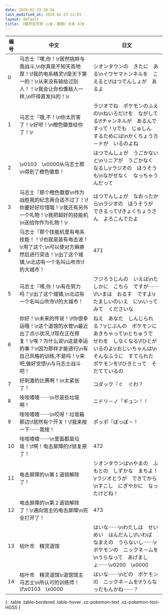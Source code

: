 ```yaml
---
date: 2020-02-23 20:56
last_modified_at: 2020-02-23 22:03
layout: default
title: 《精灵宝可梦 心金／魂银》文本 478
---
```

| 编号 | 中文 | 日文 |
| ---- | ---- | ---- |
| 0 | 马志士『嘿,你！\r居然挑衅与我战斗,\n你真是不知天高地厚！\f我的电系精灵\f是天下第一的！\r从来没有输给过别人！！\r我会让你也像敌人一样,\n吓得直发抖的！\r | シオンタウンの　きたに　ある\nイワヤマトンネルを　こえると\fはつでんしょが　あるよ |
| 1 | 马志士『哦,不！\n你太厉害了！\r好吧！\n橙色徽章给你了！\r | ラジオでね　ポケモンのふえ　の\nねいろだけを　ながしてる\fチャンネルが　あるんですって！\rでも　じゅしん　するためには\nかくちょうカ－ドが　いるのよね |
| 2 | \v0103　\x0000从马志士那\n得到了橙色徽章！ | はつでんしょが　うごかないと\nリニアが　うごかなく　なるし\rラジオの　ほうそうも\nながせなく　なっちゃうんだって |
| 3 | 马志士『那个橙色徽章\n作为战胜我的纪念再合适不过了！\f你要好好珍惜哦！\r我还有另外一个礼物！\r我把超好的技能机\n送给你作为礼物！\r | はつでんしょが　なおったから\nラジオの　ほうそうが　できるって\fきょくちょうさん　よろこんでたよ |
| 4 | 马志士『那个技能机里有电系技能！！\f也就是装有电击波！\r用了这个,\n可以使对方麻痹然后进行突击！\r出了这个城镇,\n北边有一个名叫山吹市\f的大城市！ | 471 |
| 5 | 马志士『嘿,你！\n有在努力吗？\r出了这个城镇,\n北边有一个名叫山吹市\f的大城市！ | フジろうじんの　いえは\nたしかに　こちら　ですが⋯⋯\fいまは　おるす　ですよ\rたましいのいえ　に\nいってみて　くださいな |
| 6 | 你好！\n未来的传说！\f你很幸运哦！\r这个道馆的水管\n最近出了点小状况,\f现在正在修复！\r唉？为什么说\n这是幸运的事？\r因为那样才能进行\n有自己风格的训练,不是吗！\r来吧,做好觉悟\n与马志士战斗吧！ | ねえ　あなた　しんじられる？\rじぶんの　ポケモンに　あきちゃって\nとちゅうで　せわを　しなくなる\fひとが　いるのよ\rおじいちゃんは\nそんなふうに　すてられた　ポケモンを\fひきとって　そだてているの |
| 7 | 好刺激的比赛啊！\n太紧张了！ | コダック『ぐ　ぐわ？ |
| 8 | 吱吱喳喳⋯⋯\n尽是些垃圾啊！ | ニドリ－ノ『ギュン！！ |
| 9 | 吱吱喳喳⋯⋯\n哎呀！垃圾箱那边\f居然有个开关！\f我来按一下⋯⋯我按！ | ポッポ『ぽっぽ－！ |
| 10 | 吱吱喳喳⋯⋯\n里面都是垃圾！\f啊！电击屏障的\f锁复原了！ | 472 |
| 11 | 电击屏障的\n第１道锁解除了！ | シオンタウンは\nやまの　ふもとの　しずかな　まちよ！\rラジオとうが　できてから\nすこし　にぎやかに　なったけどね！ |
| 12 | 电击屏障的\n第２道锁解除了！\r通向馆主的电击屏障\n完全打开了！ | 473 |
| 13 | 枯叶市　精灵道馆 | はいな⋯⋯\nわたしは　せいめい　はんだんし\fいわば　なまえの　うらないし⋯⋯\rポケモンの　ニックネ－ムを\nうらなって　あげましょ⋯⋯\v0200　\x0000 |
| 14 | 枯叶市　精灵道馆\r道馆馆主　马志士\n所认可的训练师！\f\v0103　\x0000 | はいな⋯⋯\nどの　ポケモンの　ニックネ－ムを\fうらなったもんかね⋯⋯？ |
{: .table .table-bordered .table-hover .xz-pokemon-text .xz-pokemon-text-HGSS }